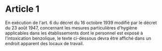 # Article 1

En exécution de l'art. 6 du décret du 16 octobre 1939 modifié par le décret du 23 août 1947, concernant les mesures particulières d'hygiène applicables dans les établissements dont le personnel est exposé à l'intoxication benzolique, le texte ci-dessous devra être affiché dans un endroit apparent des locaux de travail.
